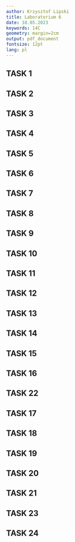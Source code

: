 ```yaml
---
author: Krzysztof Lipski
title: Laboratorium 6
date: 18.05.2023
keywords: 14C
geometry: margin=2cm
output: pdf_document
fontsize: 12pt
lang: pl
---
```


## TASK 1

## TASK 2

## TASK 3

## TASK 4

## TASK 5

## TASK 6

## TASK 7

## TASK 8

## TASK 9

## TASK 10

## TASK 11

## TASK 12

## TASK 13

## TASK 14

## TASK 15

## TASK 16

## TASK 22

## TASK 17

## TASK 18

## TASK 19

## TASK 20

## TASK 21

## TASK 23

## TASK 24
